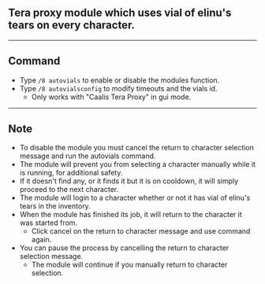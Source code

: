 ## Tera proxy module which uses vial of elinu's tears on every character.

---

## Command
- Type `/8 autovials` to enable or disable the modules function.
- Type `/8 autovialsconfig` to modify timeouts and the vials id.
    - Only works with "Caalis Tera Proxy" in gui mode.

---

## Note
- To disable the module you must cancel the return to character selection message and run the autovials command.
- The module will prevent you from selecting a character manually while it is running, for additional safety.
- If it doesn't find any, or it finds it but it is on cooldown, it will simply proceed to the next character.
- The module will login to a character whether or not it has vial of elinu's tears in the inventory.
- When the module has finished its job, it will return to the character it was started from.
    - Click cancel on the return to character message and use command again.
- You can pause the process by cancelling the return to character selection message.
    - The module will continue if you manually return to character selection.
